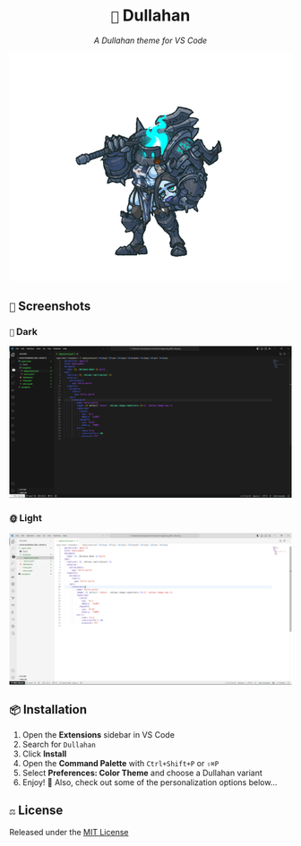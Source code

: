 <div align="center">
    <h1><code>🐴</code> Dullahan</h1>
    <p style="font-style: italic;">A Dullahan theme for VS Code</p>
    <img src="./assets/dullahan.gif" alt="Dullahan theme for VS Code" width="512px" />
</div>

## `📸` Screenshots

### `🌙` Dark

![Dullahan theme for VS Code](./assets/dark-dullahan.png)

### `🌞` Light

![Dullahan theme for VS Code](./assets/white-dullahan.png)

## `📦` Installation

1. Open the **Extensions** sidebar in VS Code
2. Search for `Dullahan`
3. Click **Install**
4. Open the **Command Palette** with `Ctrl+Shift+P` or `⇧⌘P`
5. Select **Preferences: Color Theme** and choose a Dullahan variant
6. Enjoy! 🎉 Also, check out some of the personalization options below...

## `⚖️` License

Released under the [MIT License](LICENSE)
